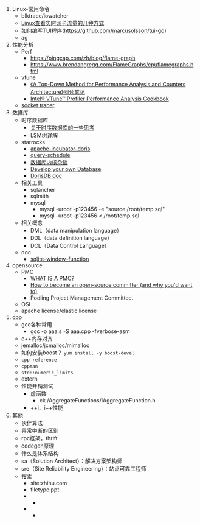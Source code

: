 1. Linux-常用命令
    * blktrace/iowatcher
    * [Linux查看实时网卡流量的几种方式](jianshu.com/p/b9e942f3682c)
    * 如何编写TUI程序(https://github.com/marcusolsson/tui-go)
    * ag
1. 性能分析
    * Perf
        * https://pingcap.com/zh/blog/flame-graph
        * https://www.brendangregg.com/FlameGraphs/cpuflamegraphs.html
    * vtune
        * [《A Top-Down Method for Performance Analysis and Counters Architecture》阅读笔记](https://andrewei1316.github.io/2020/12/20/top-down-performance-analysis/)
        * [Intel® VTune™ Profiler Performance Analysis Cookbook](https://software.intel.com/content/www/us/en/develop/documentation/vtune-cookbook/top/methodologies/top-down-microarchitecture-analysis-method.html)
    * [socket tracer](https://mp.weixin.qq.com/s/0w5t_KkHRLXkEY1_qbdTtw)
1. 数据库
    * 时序数据库
        * [关于时序数据库的一些思考](https://zhuanlan.zhihu.com/p/100146332)
        * [LSM树详解](https://zhuanlan.zhihu.com/p/181498475)
    * starrocks
        * [apache-incubator-doris](https://github.com/apache/incubator-doris/wiki)
        * [query-schedule](https://15445.courses.cs.cmu.edu/fall2020/schedule.html)
        * [数据库内核杂谈](https://www.infoq.cn/theme/46)
        * [Develop your own Database](https://hpi.de/plattner/teaching/archive/winter-term-201819/develop-your-own-database.html)
        * [DorisDB doc](http://doc.dorisdb.com)
    * 相关工具
        * sqlancher
        * sqlmith
        * mysql
            * mysql -uroot -p123456 -e "source /root/temp.sql"
            * mysql -uroot -p123456 < /root/temp.sql
    * 相关概念
        * DML（data manipulation language）
        * DDL（data definition language）
        * DCL（Data Control Language）
    * doc
        * [sqlite-window-function](https://www.sqlite.org/windowfunctions.html)
1. opensource
    * PMC
        * [WHAT IS A PMC?](https://www.apache.org/dev/pmc.html#what-is-a-pmc)
        * [How to become an open-source committer (and why you'd want to)](https://www.gridgain.com/resources/blog/how-become-open-source-committer-and-why-youd-want)
        * Podling Project Management Committee.
    * OSI
    * apache license/elastic license
1. cpp
    * gcc各种常用
        * gcc -o aaa.s -S aaa.cpp -fverbose-asm
    * c++内存对齐
    * jemalloc/jcmalloc/mimalloc
    * 如何安装boost？ `yum install -y boost-devel`
    * `cpp reference`
    * `cppman`
    * `std::numeric_limits`
    * extern
    * 性能开销测试
        * 虚函数
            * ck /AggregateFunctions/IAggregateFunction.h
        * ++i、i++性能
1. 其他
    * 伙伴算法
    * 异常中断的区别
    * rpc框架，thrift
    * codegen原理
    * 什么是体系结构
    * sa（Solution Architect）：解决方案架构师
    * sre（Site Reliability Engineering）：站点可靠工程师
    * 搜索
        * site:zhihu.com
        * filetype:ppt
        * +
        * -